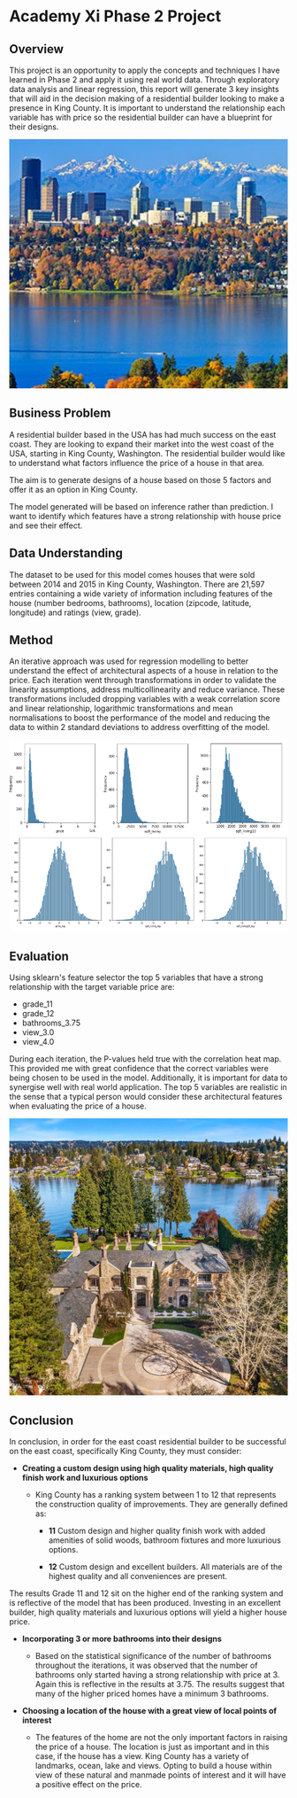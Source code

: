 # Academy Xi Phase 2 Project

## Overview
This project is an opportunity to apply the concepts and techniques I have learned in Phase 2 and apply it using real world data. Through exploratory data analysis and linear regression, this report will generate 3 key insights that will aid in the decision making of a residential builder looking to make a presence in King County. It is important to understand the relationship each variable has with price so the residential builder can have a blueprint for their designs.

<div style="width: 100%; text-align: center; overflow: hidden;">
  <img src="images/king_county_landscape.jpg" alt="King_County" style="width: 100%; height: 450px; object-fit: cover;">
</div>

## Business Problem
A residential builder based in the USA has had much success on the east coast. They are looking to expand their market into the west coast of the USA, starting in King County, Washington. The residential builder would like to understand what factors influence the price of a house in that area.

The aim is to generate designs of a house based on those 5 factors and offer it as an option in King County. 

The model generated will be based on inference rather than prediction. I want to identify which features have a strong relationship with house price and see their effect. 

## Data Understanding

The dataset to be used for this model comes houses that were sold between 2014 and 2015 in King County, Washington. There are 21,597 entries containing a wide variety of information including features of the house (number bedrooms, bathrooms), location (zipcode, latitude, longitude) and ratings (view, grade).

## Method

An iterative approach was used for regression modelling to better understand the effect of architectural aspects of a house in relation to the price. Each iteration went through transformations in order to validate the linearity assumptions, address multicollinearity and reduce variance. These transformations included dropping variables with a weak correlation score and linear relationship, logarithmic transformations and mean normalisations to boost the performance of the model and reducing the data to within 2 standard deviations to address overfitting of the model.

![iteration_1_3_dist](images/iteration_1_3_dist.png) 

## Evaluation
Using sklearn's feature selector the top 5 variables that have a strong relationship with the target variable price are:

* grade_11
* grade_12
* bathrooms_3.75
* view_3.0
* view_4.0

During each iteration, the P-values held true with the correlation heat map. This provided me with great confidence that the correct variables were being chosen to be used in the model. Additionally, it is important for data to synergise well with real world application. The top 5 variables are realistic in the sense that a typical person would consider these architectural features when evaluating the price of a house.

<div style="width: 100%; text-align: center; overflow: hidden;">
  <img src="images/most_expensive_KC_home.jpg" alt="KC_exp" style="width: 100%; height: 500px; object-fit: cover;">
</div>

## Conclusion
In conclusion, in order for the east coast residential builder to be successful on the east coast, specifically King County, they must consider:

* **Creating a custom design using high quality materials, high quality finish work and luxurious options**
	- King County has a ranking system between 1 to 12 that represents the construction quality of improvements. They are generally defined as:

		+ **11** Custom design and higher quality finish work with added amenities of solid woods, bathroom fixtures and more luxurious options.

		+ **12** Custom design and excellent builders. All materials are of the highest quality and all conveniences are present.

The results Grade 11 and 12 sit on the higher end of the ranking system and is reflective of the model that has been produced. Investing in an excellent builder, high quality materials and luxurious options will yield a higher house price.

* **Incorporating 3 or more bathrooms into their designs**
	- Based on the statistical significance of the number of bathrooms throughout the iterations, it was observed that the number of bathrooms only started having a strong relationship with price at 3. Again this is reflective in the results at 3.75. The results suggest that many of the higher priced homes have a minimum 3 bathrooms.

* **Choosing a location of the house with a great view of local points of interest**
	- The features of the home are not the only important factors in raising the price of a house. The location is just as important and in this case, if the house has a view. King County has a variety of landmarks, ocean, lake and views. Opting to build a house within view of these natural and manmade points of interest and it will have a positive effect on the price.
